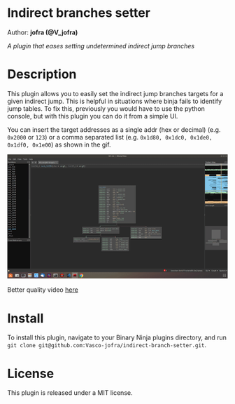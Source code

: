 # Indirect branches setter
Author: **jofra (@V_jofra)**

_A plugin that eases setting undetermined indirect jump branches_

# Description
This plugin allows you to easily set the indirect jump branches targets for a given indirect jump. This is helpful in situations where binja fails to identify jump tables. To fix this, previously you would have to use the python console, but with this plugin you can do it from a simple UI.

You can insert the target addresses as a single addr (hex or decimal) (e.g. `0x2000` or `123`) or a comma separated list (e.g. `0x1d80, 0x1dc0, 0x1de0, 0x1df0, 0x1e00`) as shown in the gif.

![usage gif](./images/out.gif)

Better quality video [here](./images/out.mp4)

# Install
To install this plugin, navigate to your Binary Ninja plugins directory, and run `git clone git@github.com:Vasco-jofra/indirect-branch-setter.git`.

# License
This plugin is released under a MIT license.